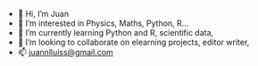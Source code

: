 - 👋 Hi, I’m Juan
- 👀 I’m interested in Physics, Maths, Python, R...
- 🌱 I’m currently learning Python and R, scientific data,
- 💞️ I’m looking to collaborate on elearning projects, editor writer, 
- 📫 juannlluiss@gmail.com

<!---
JLRG193/JLRG193 is a ✨ special ✨ repository because its `README.md` (this file) appears on your GitHub profile.
You can click the Preview link to take a look at your changes.
--->
